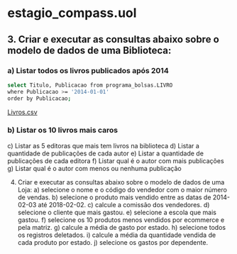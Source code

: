 # estagio_compass.uol


## 3. Criar e executar as consultas abaixo sobre o modelo de dados de uma Biblioteca:

### a) Listar todos os livros publicados após 2014

```sh
select Titulo, Publicacao from programa_bolsas.LIVRO
where Publicacao >= '2014-01-01'
order by Publicacao;

```
[Livros.csv](https://github.com/AriHenrique/estagio_compass.uol/files/9262079/Livros.csv)

### b) Listar os 10 livros mais caros
c) Listar as 5 editoras que mais tem livros na biblioteca
d) Listar a quantidade de publicações de cada autor
e) Listar a quantidade de publicações de cada editora
f) Listar qual é o autor com mais publicações
g) Listar qual é o autor com menos ou nenhuma publicação

4. Criar e executar as consultas abaixo sobre o modelo de dados de uma Loja:
a) selecione o nome e o código do vendedor com o maior número de vendas.
b) selecione o produto mais vendido entre as datas de 2014-02-03 até 2018-02-02.
c) calcule a comissão dos vendedores.
d) selecione o cliente que mais gastou.
e) selecione a escola que mais gastou.
f) selecione os 10 produtos menos vendidos por ecommerce e pela matriz.
g) calcule a média de gasto por estado.
h) selecione todos os registros deletados.
i) calcule a média da quantidade vendida de cada produto por estado.
j) selecione os gastos por dependente.
